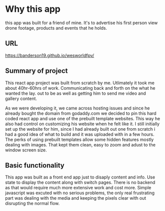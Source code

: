 # Why this app

this app was built for a friend of mine. It's to advertise his first person view drone footage, products and events that he holds. 

## URL
https://banderson19.github.io/wesworldfpv/

## Summary of project

This react app project was built from scratch by me. Utlimately it took me about 40hr-60hrs of work. Communicating back and forth on the what he wanted the lay. out to be as well as getting him to send me video and gallery content. 

As we were developing it,  we came across hosting issues and since he already bought the domain from godaddy.com we decided to pin this hard coded react app and use one of the prebuilt template websites. This way he also had control on customizing his website when he felt like it. I still initially set up the website for him, since I had already built out one from scratch i had a good idea of what to build and it was uploaded with in a few hours. The perks of using prebuilt templates allow some hidden features mostly dealing with images. That kept them clean, easy to zoom and adust to the window screen size. 

## Basic functionality
This app was built as a front end app just to disaply content and info. Use state to display the content along with switch pages. There is no backend as that would require much more extensive work and cost more. Simple javascript was excuted with no serious problems, the only real frustrating part was dealing with the media and keeping the pixels clear with out disrupting the normal flow. 
